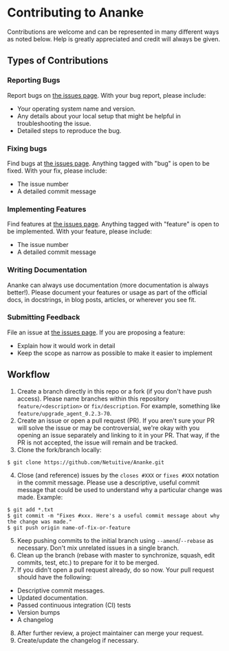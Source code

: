 Contributing to Ananke
==============================
Contributions are welcome and can be represented in many different ways as noted below. Help is 
greatly appreciated and credit will always be given.

 
Types of Contributions
------------------------------
 
### Reporting Bugs
Report bugs on [the issues page](https://github.com/Netuitive/Ananke/issues).
With your bug report, please include:
- Your operating system name and version.
- Any details about your local setup that might be helpful in troubleshooting the issue.
- Detailed steps to reproduce the bug.
 
### Fixing bugs
Find bugs at [the issues page](https://github.com/Netuitive/Ananke/issues). Anything tagged with
"bug" is open to be fixed. 
With your fix, please include:
- The issue number
- A detailed commit message
 
### Implementing Features
Find features at [the issues page](https://github.com/Netuitive/Ananke/issues). Anything tagged
with "feature" is open to be implemented.
With your feature, please include:
- The issue number
- A detailed commit message
 
### Writing Documentation
Ananke can always use documentation (more documentation is always better!). 
Please document your features or usage as part of the official docs, in docstrings, 
in blog posts, articles, or wherever you see fit.
 
### Submitting Feedback
File an issue at [the issues page](https://github.com/Netuitive/Ananke/issues).
If you are proposing a feature:
- Explain how it would work in detail
- Keep the scope as narrow as possible to make it easier to implement
 
Workflow
------------------------------
 
1. Create a branch directly in this repo or a fork (if you don't have push access). Please name
branches within this repository `feature/<description>` or `fix/description`. For example, 
something like `feature/upgrade_agent_0.2.3-70`.
2. Create an issue or open a pull request (PR). If you aren't sure your PR will solve the issue
or may be controversial, we're okay with you opening an issue separately and linking to it in 
your PR. That way, if the PR is not accepted, the issue will remain and be tracked.
3. Clone the fork/branch locally:
```
$ git clone https://github.com/Netuitive/Ananke.git
```
4. Close (and reference) issues by the `closes #XXX` or `fixes #XXX` notation in the commit
message. Please use a descriptive, useful commit message that could be used to understand why a
particular change was made.  Example:
```
$ git add *.txt
$ git commit -m "Fixes #xxx. Here's a useful commit message about why the change was made."
$ git push origin name-of-fix-or-feature
```
5. Keep pushing commits to the initial branch using `--amend`/`--rebase` as necessary. Don't mix 
unrelated issues in a single branch.
6. Clean up the branch (rebase with master to synchronize, squash, edit commits, test, etc.) to
prepare for it to be merged.
7. If you didn't open a pull request already, do so now. Your pull request should have the following:
* Descriptive commit messages.
* Updated documentation.
* Passed continuous integration (CI) tests
* Version bumps
* A changelog
8. After further review, a project maintainer can merge your request.
9. Create/update the changelog if necessary.